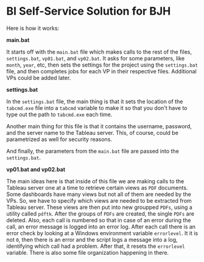 # BI Self-Service Solution for BJH

Here is how it works:

**main.bat**

It starts off with the `main.bat` file which makes calls to the rest of the files, `settings.bat`, `vp01.bat`, and `vp02.bat`. It asks for some parameters, like `month`, `year`, etc, then sets the settings for the project using the `settings.bat` file, and then completes jobs for each VP in their respective files. Additional VPs could be added later.

**settings.bat**

In the `settings.bat` file, the main thing is that it sets the location of the `tabcmd.exe` file into a `tabcmd` variable to make it so that you don't have to type out the path to `tabcmd.exe` each time.

Another main thing for this file is that it contains the username, password, and the server name to the Tableau server. This, of course, could be parametrized as well for security reasons.

And finally, the parameters from the `main.bat` file are passed into the `settings.bat`.

**vp01.bat and vp02.bat**

The main ideas here is that inside of this file we are making calls to the Tableau server one at a time to retrieve certain views as `PDF` documents. Some dashboards have many views but not all of them are needed by the VPs. So, we have to specify which views are needed to be extracted from Tableau server. These views are then put into new groupped `PDFs`, using a utility called `pdftk`. After the groups of `PDFs` are created, the single `PDFs` are deleted. Also, each call is numbered so that in case of an error during the call, an error message is logged into an error log. After each call there is an error check by looking at a Windows environment variable `errorlevel`. It it is not `0`, then there is an error and the script logs a message into a log, identifying which call had a problem. After that, it resets the `errorlevel` variable. There is also some file organization happening in there.
